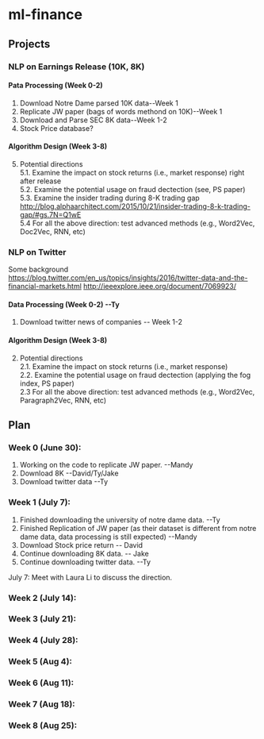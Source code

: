 # ml-finance
## Projects
### NLP on Earnings Release (10K, 8K)
#### Pata Processing (Week 0-2)
1. Download Notre Dame parsed 10K data--Week 1
2. Replicate JW paper (bags of words methond on 10K)--Week 1
3. Download and Parse SEC 8K data--Week 1-2
4. Stock Price database? 
#### Algorithm Design (Week 3-8)
5. Potential directions  
5.1. Examine the impact on stock returns (i.e., market response) right after release  
5.2. Examine the potential usage on fraud dectection (see, PS paper)  
5.3. Examine the insider trading during 8-K trading gap  
http://blog.alphaarchitect.com/2015/10/21/insider-trading-8-k-trading-gap/#gs.7N=Q1wE  
5.4 For all the above direction: test advanced methods (e.g., Word2Vec, Doc2Vec, RNN, etc)  

### NLP on Twitter 
Some background
https://blog.twitter.com/en_us/topics/insights/2016/twitter-data-and-the-financial-markets.html
http://ieeexplore.ieee.org/document/7069923/
#### Data Processing (Week 0-2) --Ty
1. Download twitter news of companies -- Week 1-2 
#### Algorithm Design (Week 3-8)
2. Potential directions  
2.1. Examine the impact on stock returns (i.e., market response)  
2.2. Examine the potential usage on fraud dectection (applying the fog index, PS paper)  
2.3 For all the above direction: test advanced methods (e.g., Word2Vec, Paragraph2Vec, RNN, etc)  


## Plan
### Week 0 (June 30): 
1. Working on the code to replicate JW paper. --Mandy
2. Download 8K --David/Ty/Jake
3. Download twitter data --Ty
### Week 1 (July 7): 
1. Finished downloading the university of notre dame data. --Ty
2. Finished Replication of JW paper (as their dataset is different from notre dame data, data processing is still expected) --Mandy
3. Download Stock price return -- David
4. Continue downloading 8K data. -- Jake
5. Continue downloading twitter data. --Ty
   
July 7: Meet with Laura Li to discuss the direction.
### Week 2 (July 14): 

### Week 3 (July 21):

### Week 4 (July 28):

### Week 5 (Aug 4):

### Week 6 (Aug 11):

### Week 7 (Aug 18):

### Week 8 (Aug 25):
